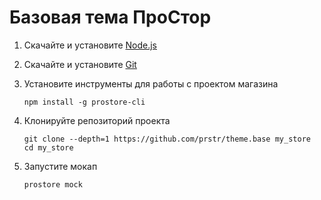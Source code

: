 # Базовая тема ПроCтор

1. Скачайте и установите [Node.js](http://nodejs.org)

2. Скачайте и установите [Git](http://git-scm.com/)

3. Установите инструменты для работы с проектом магазина

    ```
    npm install -g prostore-cli 
    ```
    
4. Клонируйте репозиторий проекта

    ```
    git clone --depth=1 https://github.com/prstr/theme.base my_store
    cd my_store
    ```

5. Запустите мокап

    ```
    prostore mock
    ```
